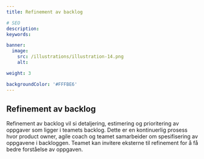 ```yaml
---
title: Refinement av backlog

# SEO
description:
keywords:

banner:
  image:
    src: /illustrations/illustration-14.png
    alt:

weight: 3

backgroundColor: '#FFFBE6'
---
```


## Refinement av backlog 
Refinement av backlog vil si detaljering, estimering og prioritering av oppgaver som 
ligger i teamets backlog. Dette er en kontinuerlig prosess hvor product owner, agile coach 
og teamet samarbeider om spesifisering av oppgavene i backloggen. Teamet kan invitere 
eksterne til refinement for å få bedre forståelse av oppgaven.
